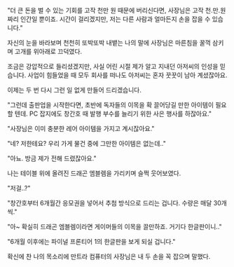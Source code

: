 "더 큰 돈을 벌 수 있는 기회를 고작 천만 원 때문에 버리신다면, 사장님은 고작 천.만.원짜리 인간일 뿐이죠. 시간이 걸리겠지만, 저는 다른 사람과 얼마든지 손을 잡을 수 있습니다."

자신의 눈을 바라보며 천천히 또박또박 내뱉는 나의 말에 사장님은 마른침을 꿀꺽 삼키며 고개를 위아래로 끄덕였다.

조금은 강압적으로 들리셨겠지만, 사실 어린 시절 제가 알고 지내던 아저씨의 인성을 믿습니다. 사업이 힘들었을 때 모두 회사를 떠나도 아저씨는 혼자 꿋꿋이 남아 계셨잖아요.

이제는 두 번 다시 그런 일 없게 만들어 드리겠습니다.

"그런데 출판업을 시작한다면, 초반에 독자들의 이목을 확 끌어당길 만한 아이템이 필요할 텐데. PC 잡지에도 창간호 때 발행 부수를 늘리기 위한 사은 행사를 하잖아요."

"사장님은 이미 충분한 레어 아이템을 가지고 계시잖아요."

"네? 저한테요? 우리 가게 물건 중에 그만한 아이템은 없는데.."

"아뇨. 방금 제가 전해 드렸잖아요."

나는 테이블 위에 올려진 드래곤 엠블렘을 가리키며 슬쩍 웃어보였다. 

"저걸..?"

"창간호부터 6개월간 응모권을 넣어서 추첨 방식으로 드리는 겁니다. 수량은 매달 30개씩."

"아~ 확실히 드래곤 엠블렘이라면 게이머들의 이목을 끌만하죠. 거기다 한글판이니.."

"6개월 이후에는 파이널 프론티어 1의 한글판을 보게 되실 겁니다."

확신에 찬 나의 목소리에 만트라 컴퓨터의 사장님은 내 두 손을 꼭 잡으며 말했다.
